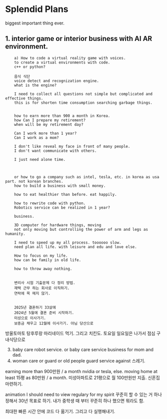 # Splendid Plans



biggest important thing ever. 
## 1. interior game or interior business with AI AR environment.
        a) How to code a virtual reality game with voices. 
        to create a virtual environments with code. 
        c++ or python?

        음식 식단 
        voice detect and recognization engine. 
        what is the engine?
        
        I need to collect all questions not simple but complicated and effective things. 
        this is for shorten time consumption searching garbage things.
        
        
        how to earn more than 900 a month in Korea. 
        how Can I prepare my retirement?
        when will be my retirement day?

        Can I work more than 1 year? 
        Can I work as a mom?

        I don't like reveal my face in front of many people. 
        I don't want communicate with others. 

        I just need alone time. 

        

        or how to go a company such as intel, tesla, etc. in korea as usa part. not korean branches.
        how to build a business with small money.

        how to eat healthier than before. eat happily. 

        how to rewrite code with python.
        Robotics service can be realized in 1 year?

        business. 
        
        3D computer for hardware things, moving 
        not only moving but controlling the power of arm and legs as humanity. 

        I need to speed up my all process. toooooo slow. 
        need plan all life. with leisure and edu and love else. 

        How to focus on my life. 
        how can be family in old life. 

        how to throw away nothing. 

        
        변리사 시험 기출문제 다 정리 방법. 
        재택 근무 하는 회사로 이직하기. 
        연락에 목 메지 않기.
        

        2025년 결혼하기 33살에 
        2024년 5월에 결혼 준비 시작하기. 
        미성으로 이사가기. 
        보증금 채우고 12월에 이사가기. 아님 당산으로 
        
        










        






방울토마토 탕후루랑 마리네이드 먹기. 그리고 치킨도.
토요일 일요일은 나가서 점심 구내식당으로












        
   
3. baby care robot service. or baby care service business for mom and dad.
4. woman care or guard or old people guard service against 스레기.

earning more than 900만원 / a month nvidia or tesla, else. 
moving home at least 15평 as 80만원 / a month. 
미성아파트로 21평으로 월 100만원만 지출. 신혼집 마련하기. 

animation I should need to view regulary for my spirit
꾸준히 할 수 있는 거 하나 정해서 30년 목표로 하기. 
내가 중학생 때 부터 꾸준히 하나 했으면 뭐라도 함. 

최대한 빠른 시간 안에 코드 다 옮기기. 
그리고 다 실행해내기. 




